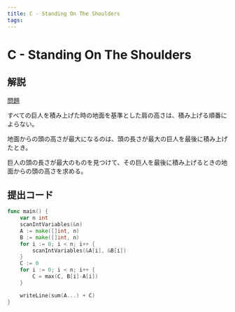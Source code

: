 ```yaml
---
title: C - Standing On The Shoulders
tags:
---
```


# C - Standing On The Shoulders

## 解説

[問題](https://atcoder.jp/contests/abc352/tasks/abc352_c)

すべての巨人を積み上げた時の地面を基準とした肩の高さは、積み上げる順番によらない。

地面からの頭の高さが最大になるのは、頭の長さが最大の巨人を最後に積み上げたとき。

巨人の頭の長さが最大のものを見つけて、その巨人を最後に積み上げるときの地面からの頭の高さを求める。

## 提出コード

```go
func main() {
	var n int
	scanIntVariables(&n)
	A := make([]int, n)
	B := make([]int, n)
	for i := 0; i < n; i++ {
		scanIntVariables(&A[i], &B[i])
	}
	C := 0
	for i := 0; i < n; i++ {
		C = max(C, B[i]-A[i])
	}

	writeLine(sum(A...) + C)
}
```

